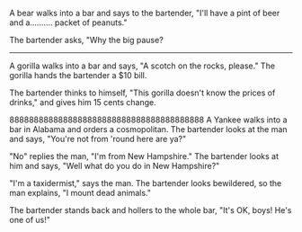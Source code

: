 A bear walks into a bar and says to the bartender, "I'll have a pint of beer and a.......... packet of peanuts."

The bartender asks, "Why the big pause?
***********************************************
A gorilla walks into a bar and says, "A scotch on the rocks, please." The gorilla hands the bartender a $10 bill.

The bartender thinks to himself, "This gorilla doesn't know the prices of drinks," and gives him 15 cents change.



8888888888888888888888888888888888888888
A Yankee walks into a bar in Alabama and orders a cosmopolitan. The bartender looks at the man and says, "You're not from 'round here are ya?"

"No" replies the man, "I'm from New Hampshire." The bartender looks at him and says, "Well what do you do in New Hampshire?"

"I'm a taxidermist," says the man. The bartender looks bewildered, so the man explains, "I mount dead animals."

The bartender stands back and hollers to the whole bar, "It's OK, boys! He's one of us!"